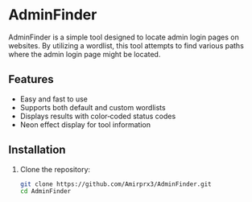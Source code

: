 # AdminFinder

AdminFinder is a simple tool designed to locate admin login pages on websites. By utilizing a wordlist, this tool attempts to find various paths where the admin login page might be located.

## Features

- Easy and fast to use  
- Supports both default and custom wordlists  
- Displays results with color‑coded status codes  
- Neon effect display for tool information

## Installation

1. Clone the repository:

   ```bash
   git clone https://github.com/Amirprx3/AdminFinder.git
   cd AdminFinder
